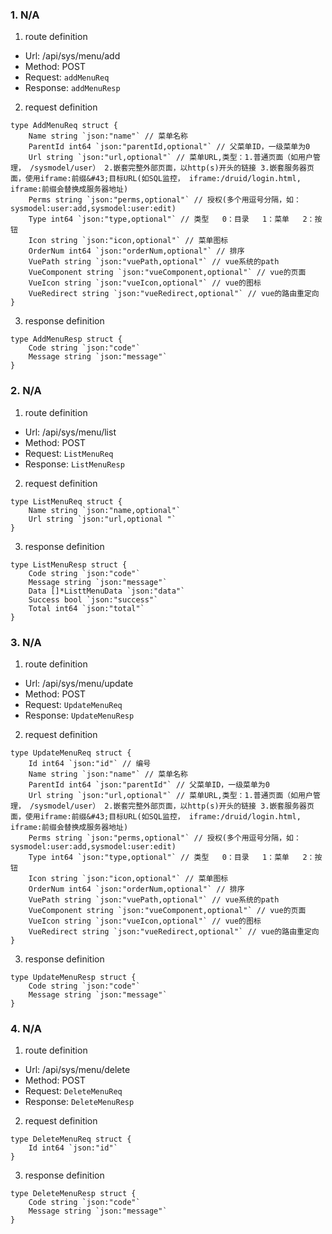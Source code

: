 ### 1. N/A

1. route definition

- Url: /api/sys/menu/add
- Method: POST
- Request: `addMenuReq`
- Response: `addMenuResp`

2. request definition



```golang
type AddMenuReq struct {
	Name string `json:"name"` // 菜单名称
	ParentId int64 `json:"parentId,optional"` // 父菜单ID，一级菜单为0
	Url string `json:"url,optional"` // 菜单URL,类型：1.普通页面（如用户管理， /sysmodel/user） 2.嵌套完整外部页面，以http(s)开头的链接 3.嵌套服务器页面，使用iframe:前缀&#43;目标URL(如SQL监控， iframe:/druid/login.html, iframe:前缀会替换成服务器地址)
	Perms string `json:"perms,optional"` // 授权(多个用逗号分隔，如：sysmodel:user:add,sysmodel:user:edit)
	Type int64 `json:"type,optional"` // 类型   0：目录   1：菜单   2：按钮
	Icon string `json:"icon,optional"` // 菜单图标
	OrderNum int64 `json:"orderNum,optional"` // 排序
	VuePath string `json:"vuePath,optional"` // vue系统的path
	VueComponent string `json:"vueComponent,optional"` // vue的页面
	VueIcon string `json:"vueIcon,optional"` // vue的图标
	VueRedirect string `json:"vueRedirect,optional"` // vue的路由重定向
}
```


3. response definition



```golang
type AddMenuResp struct {
	Code string `json:"code"`
	Message string `json:"message"`
}
```

### 2. N/A

1. route definition

- Url: /api/sys/menu/list
- Method: POST
- Request: `ListMenuReq`
- Response: `ListMenuResp`

2. request definition



```golang
type ListMenuReq struct {
	Name string `json:"name,optional"`
	Url string `json:"url,optional "`
}
```


3. response definition



```golang
type ListMenuResp struct {
	Code string `json:"code"`
	Message string `json:"message"`
	Data []*ListtMenuData `json:"data"`
	Success bool `json:"success"`
	Total int64 `json:"total"`
}
```

### 3. N/A

1. route definition

- Url: /api/sys/menu/update
- Method: POST
- Request: `UpdateMenuReq`
- Response: `UpdateMenuResp`

2. request definition



```golang
type UpdateMenuReq struct {
	Id int64 `json:"id"` // 编号
	Name string `json:"name"` // 菜单名称
	ParentId int64 `json:"parentId"` // 父菜单ID，一级菜单为0
	Url string `json:"url,optional"` // 菜单URL,类型：1.普通页面（如用户管理， /sysmodel/user） 2.嵌套完整外部页面，以http(s)开头的链接 3.嵌套服务器页面，使用iframe:前缀&#43;目标URL(如SQL监控， iframe:/druid/login.html, iframe:前缀会替换成服务器地址)
	Perms string `json:"perms,optional"` // 授权(多个用逗号分隔，如：sysmodel:user:add,sysmodel:user:edit)
	Type int64 `json:"type,optional"` // 类型   0：目录   1：菜单   2：按钮
	Icon string `json:"icon,optional"` // 菜单图标
	OrderNum int64 `json:"orderNum,optional"` // 排序
	VuePath string `json:"vuePath,optional"` // vue系统的path
	VueComponent string `json:"vueComponent,optional"` // vue的页面
	VueIcon string `json:"vueIcon,optional"` // vue的图标
	VueRedirect string `json:"vueRedirect,optional"` // vue的路由重定向
}
```


3. response definition



```golang
type UpdateMenuResp struct {
	Code string `json:"code"`
	Message string `json:"message"`
}
```

### 4. N/A

1. route definition

- Url: /api/sys/menu/delete
- Method: POST
- Request: `DeleteMenuReq`
- Response: `DeleteMenuResp`

2. request definition



```golang
type DeleteMenuReq struct {
	Id int64 `json:"id"`
}
```


3. response definition



```golang
type DeleteMenuResp struct {
	Code string `json:"code"`
	Message string `json:"message"`
}
```

